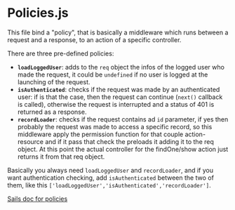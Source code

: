 # Policies.js

This file bind a "policy", that is basically a middleware which runs between a request and a response, to an action of a specific controller.

There are three pre-defined policies:
* **`loadLoggedUser`**: adds to the `req` object the infos of the logged user who made the request, it could be `undefined` if no user is logged at the launching of the request.
* **`isAuthenticated`**: checks if the request was made by an authenticated user: if is that the case, then the request can continue (`next()` callback is called), otherwise the request is interrupted and a status of 401 is returned as a response.
* **`recordLoader`**: checks if the request contains ad `id` parameter, if yes then probably the request was made to access a specific record, so this middleware apply the permission function for that couple action-resource and if it pass that check the preloads it adding it to the req object. At this point the actual controller for the findOne/show action just returns it from that req object.

Basically you always need `loadLoggedUser` and `recordLoader`, and if you want authentication checking, add `isAuthenticated` between the two of them, like this `['loadLoggedUser','isAuthenticated','recordLoader']`.

[Sails doc for policies]("http://sailsjs.org/documentation/concepts/policies")
